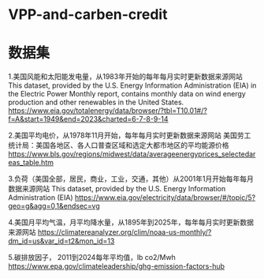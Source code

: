 # VPP-and-carben-credit

# 数据集
1.美国风能和太阳能发电量，从1983年开始的每年每月实时更新数据来源网站
This dataset, provided by the U.S. Energy Information Administration (EIA) in the Electric Power Monthly report, contains monthly data on wind energy production and other renewables in the United States.
https://www.eia.gov/totalenergy/data/browser/?tbl=T10.01#/?f=A&start=1949&end=2023&charted=6-7-8-9-14

2.美国平均电价，从1978年11月开始，每年每月实时更新数据来源网站
美国劳工统计局：美国各地区、各人口普查区域和选定大都市地区的平均能源价格
https://www.bls.gov/regions/midwest/data/averageenergyprices_selectedareas_table.htm

3.负荷（美国全部，居民，商业，工业，交通，其他）从2001年1月开始每年每月数据来源网站
This dataset, provided by the U.S. Energy Information Administration (EIA) 
https://www.eia.gov/electricity/data/browser/#/topic/5?geo=g&agg=0,1&endsec=vg


4.美国月平均气温，月平均降水量，从1895年到2025年，每年每月实时更新数据来源网站
https://climatereanalyzer.org/clim/noaa-us-monthly/?dm_id=us&var_id=t2&mon_id=13

5.碳排放因子， 2011到2024每年平均值，lb co2/Mwh
https://www.epa.gov/climateleadership/ghg-emission-factors-hub
